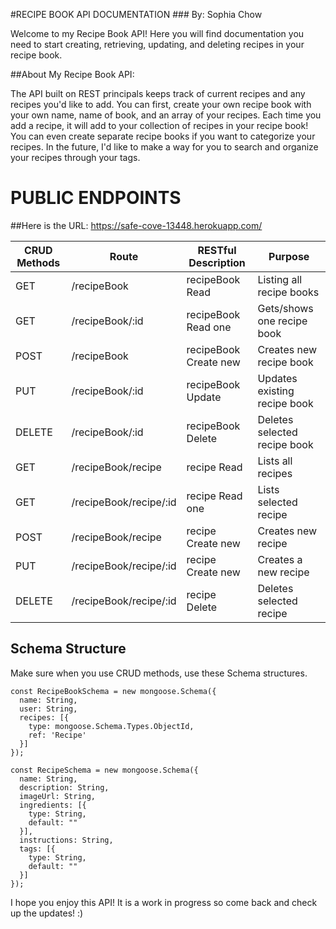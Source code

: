 #RECIPE BOOK API DOCUMENTATION ### By: Sophia Chow

Welcome to my Recipe Book API! Here you will find documentation you need to start creating, retrieving,
updating, and deleting recipes in your recipe book.

##About My Recipe Book API:

The API built on REST principals keeps track of current recipes and any recipes you'd like to add. You can first, create your own recipe book with your own name, name of book, and an array of your recipes. Each time you add a recipe, it will add to your collection of recipes in your recipe book! You can even create separate recipe books if you want to categorize your recipes. In the future, I'd like to make a way for you to search and organize your recipes through your tags.

# PUBLIC ENDPOINTS

##Here is the URL: https://safe-cove-13448.herokuapp.com/

CRUD Methods |    Route                   | RESTful Description   |         Purpose
------------ | -------------------------- | --------------------- | ------------------------
GET          | /recipeBook                | recipeBook Read       | Listing all recipe books
GET          | /recipeBook/:id            | recipeBook Read one   | Gets/shows one recipe book
POST         | /recipeBook                | recipeBook Create new | Creates new recipe book
PUT          | /recipeBook/:id            | recipeBook Update     | Updates existing recipe book
DELETE       | /recipeBook/:id            | recipeBook Delete     | Deletes selected recipe book
GET          | /recipeBook/recipe         | recipe Read           | Lists all recipes
GET          | /recipeBook/recipe/:id     | recipe Read one       | Lists selected recipe
POST         | /recipeBook/recipe         | recipe Create new     | Creates new recipe
PUT          | /recipeBook/recipe/:id     | recipe Create new     | Creates a new recipe
DELETE       | /recipeBook/recipe/:id     | recipe Delete         | Deletes selected recipe

## Schema Structure

Make sure when you use CRUD methods, use these Schema structures.

```
const RecipeBookSchema = new mongoose.Schema({
  name: String,
  user: String,
  recipes: [{
    type: mongoose.Schema.Types.ObjectId,
    ref: 'Recipe'
  }]
});
```
```
const RecipeSchema = new mongoose.Schema({
  name: String,
  description: String,
  imageUrl: String,
  ingredients: [{
    type: String,
    default: ""
  }],
  instructions: String,
  tags: [{
    type: String,
    default: ""
  }]
});
```

I hope you enjoy this API! It is a work in progress so come back and check up the updates! :)
